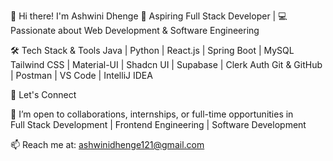 👋 Hi there! I'm Ashwini Dhenge
🚀 Aspiring Full Stack Developer | 💻 Passionate about Web Development & Software Engineering

🛠 Tech Stack & Tools
Java | Python | React.js | Spring Boot | MySQL
Tailwind CSS | Material-UI | Shadcn UI | Supabase | Clerk Auth
Git & GitHub | Postman | VS Code | IntelliJ IDEA


🌟 Let's Connect

💬 I’m open to collaborations, internships, or full-time opportunities in  
Full Stack Development | Frontend Engineering | Software Development

📫 Reach me at: ashwinidhenge121@gmail.com




<!---
AshwiniDhenge/AshwiniDhenge is a ✨ special ✨ repository because its `README.md` (this file) appears on your GitHub profile.
You can click the Preview link to take a look at your changes.
--->
